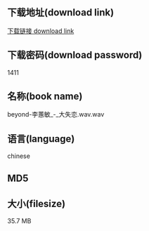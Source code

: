 ## 下载地址(download link)
[下载链接 download link](https://voluble-croquembouche-d321dc.netlify.app/?s=beyond-%E6%9D%8E%E8%95%99%E6%95%8F_-_%E5%A4%A7%E5%A4%B1%E6%81%8B.wav)

## 下载密码(download password)
1411

## 名称(book name)
beyond-李蕙敏_-_大失恋.wav.wav

## 语言(language)
chinese

## MD5


## 大小(filesize)
35.7 MB
